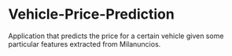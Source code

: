 # Vehicle-Price-Prediction
Application that predicts the price for a certain vehicle given some particular features extracted from Milanuncios.
